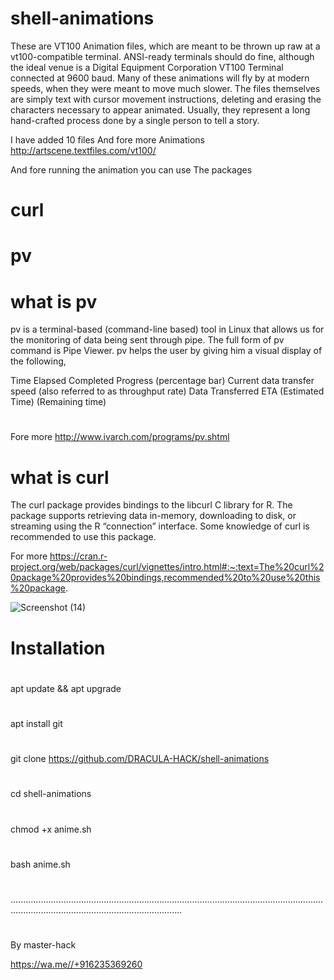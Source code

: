 # shell-animations


These are VT100 Animation files, which are meant to be thrown up raw at a vt100-compatible terminal. ANSI-ready terminals should do fine, although the ideal venue is a Digital Equipment Corporation VT100 Terminal connected at 9600 baud. Many of these animations will fly by at modern speeds, when they were meant to move much slower. The files themselves are simply text with cursor movement instructions, deleting and erasing the characters necessary to appear animated. Usually, they represent a long hand-crafted process done by a single person to tell a story.

I have added 10 files 
And fore more
Animations
http://artscene.textfiles.com/vt100/

And fore running the animation you can use
 The packages

# curl

# pv

# what is pv 

pv is a terminal-based (command-line based) tool in Linux that allows us for the monitoring of data being sent through pipe. The full form of pv command is Pipe Viewer. pv helps the user by giving him a visual display of the following,

Time Elapsed
Completed Progress (percentage bar)
Current data transfer speed (also referred to as throughput rate)
Data Transferred
ETA (Estimated Time) (Remaining time)
# 
Fore more
http://www.ivarch.com/programs/pv.shtml

# what is curl 

The curl package provides bindings to the libcurl C library for R. The package supports retrieving data in-memory, downloading to disk, or streaming using the R “connection” interface. Some knowledge of curl is recommended to use this package.

For more
https://cran.r-project.org/web/packages/curl/vignettes/intro.html#:~:text=The%20curl%20package%20provides%20bindings,recommended%20to%20use%20this%20package.


![Screenshot (14)](https://user-images.githubusercontent.com/96709855/185345304-b590a169-bddd-4392-9890-2ea430ed3cc7.png)




# Installation
#
apt update && apt upgrade
#
apt install git
#
git clone https://github.com/DRACULA-HACK/shell-animations
#
cd shell-animations
#
chmod +x anime.sh
#
bash anime.sh
#
................................................................................................................................................................................................
#
By master-hack

https://wa.me//+916235369260
